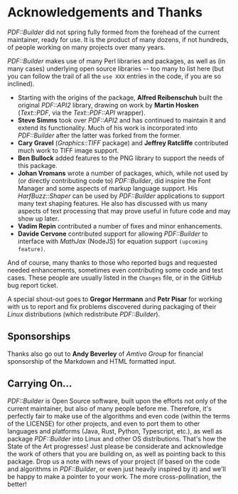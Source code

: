 # Acknowledgements and Thanks

_PDF::Builder_ did not spring fully formed from the forehead of the current 
maintainer, ready for use. It is the product of many dozens, if not
hundreds, of people working on many projects over many years.

_PDF::Builder_ makes use of many Perl libraries and packages, as well as (in
many cases) underlying open source libraries -- too many to list here (but you
can follow the trail of all the `use XXX` entries in the code, if you are so 
inclined).

- Starting with the origins of the package, **Alfred Reibenschuh** built the 
original _PDF::API2_ library, drawing on work by **Martin Hosken** 
(_Text::PDF_, via the _Text::PDF::API_ wrapper).
- **Steve Simms** took over _PDF::API2_ and has continued to maintain it and
extend its functionality. Much of his work is incorporated into _PDF::Builder_
after the latter was forked from the former.
- **Cary Gravel** (_Graphics::TIFF_ package) and **Jeffrey Ratcliffe** 
contributed much work to TIFF image support.
- **Ben Bullock** added features to the PNG library to support the needs of
this package.
- **Johan Vromans** wrote a number of packages, which, while not used by (or 
directly contributing code to) _PDF::Builder_, did inspire the Font Manager 
and some aspects of markup language support. His _HarfBuzz::Shaper_ can be
used by _PDF::Builder_ applications to support many text shaping features. He 
also has discussed with us many aspects of text processing that may prove 
useful in future code and may show up later.
- **Vadim Repin** contributed a number of fixes and minor enhancements.
- **Davide Cervone** contributed support for allowing _PDF::Builder_ to 
interface with _MathJax_ (NodeJS) for equation support `(upcoming feature)`.

And of course, many thanks to those who reported bugs and requested needed
enhancements, sometimes even contributing some code and test cases. These
people are usually listed in the `Changes` file, or in the GitHub bug report
ticket. 

A special shout-out goes to **Gregor Herrmann** and **Petr Pisar** for working 
with us to report and fix problems discovered during packaging of their 
_Linux_ distributions (which redistribute _PDF::Builder_).

## Sponsorships

Thanks also go out to **Andy Beverley** of _Amtivo Group_ for financial 
sponsorship of the Markdown and HTML formatted input.

## Carrying On...

_PDF::Builder_ is Open Source software, built upon the efforts not only of the
current maintainer, but also of many people before me. Therefore, it's perfectly
fair to make use of the algorithms and even code (within the terms of the
LICENSE) for other projects, and even to port them to other languages and 
platforms (Java, Rust, Python, Typescript, etc.), as well as package 
_PDF::Builder_ into Linux and other OS distributions. That's how the State of 
the Art progresses! Just please be considerate and acknowledge the work of 
others that you are building on, as well as pointing back to this package. 
Drop us a note with news of your project (if based on the code and algorithms 
in _PDF::Builder_, or even just heavily inspired by it) and we'll be happy to 
make a pointer to your work. The more cross-pollination, the better!
